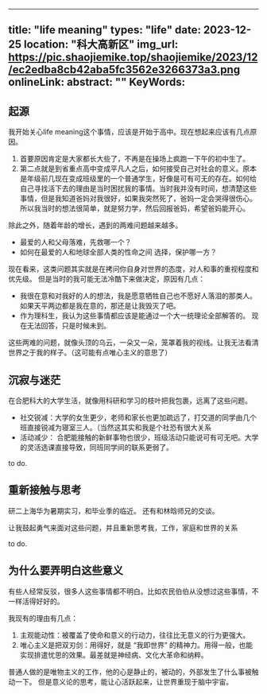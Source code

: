
---
title: "life meaning"
types: "life"
date: 2023-12-25
location: "科大高新区"
img_url: https://pic.shaojiemike.top/shaojiemike/2023/12/ec2edba8cb42aba5fc3562e3266373a3.png
onlineLink: 
abstract: ""
KeyWords:
---


## 起源

我开始关心life meaning这个事情，应该是开始于高中。现在想起来应该有几点原因。

1. 首要原因肯定是大家都长大些了，不再是在操场上疯跑一下午的初中生了。
2. 第二点就是到省重点高中变成平凡人之后，如何接受自己对社会的意义。原本是年级前几现在变成班级里的一个普通学生，好像是可有可无的存在。如何给自己寻找活下去的理由是当时困扰我的事情。当时我并没有时间，想清楚这些事情，但是我知道爸妈对我很好，如果我突然死了，爸妈一定会哭得很伤心。所以我当时的想法很简单，就是努力学，然后回报爸妈，希望爸妈能开心。

除此之外，随着年龄的增长，遇到的两难问题越来越多。

- 最爱的人和父母落难，先救哪一个？
- 如何在最爱的人和地球全部人类的性命之间 选择，保护哪一方？

现在看来，这类问题其实就是在拷问你自身对世界的态度，对人和事的重视程度和优先级。 但是当时的我可能无法冷酷下来做决定，原因有几点：

- 我很在意和对我好的人的想法，我是愿意牺牲自己也不愿好人落泪的那类人。如果天平两边都是我在意的，那还是让我毁灭了吧。
- 作为理科生，我认为这些事情都应该是能通过一个大一统理论全部解答的。 现在无法回答，只是时候未到。

这些两难的问题，就像头顶的乌云，一朵又一朵，笼罩着我的视线。让我无法看清世界之于我的样子。（这可能有点唯心主义的意思了）

## 沉寂与迷茫

在合肥科大的大学生活，就像用科研和学习的枝叶把我包裹，远离了这些问题。

- 社交锐减：大学的女生更少，老师和家长也更加疏远了，打交道的同学由几个班直接锐减为寝室三人。（当然这其实和我是个社恐有很大关系
- 活动减少： 合肥能接触的新鲜事物也很少，班级活动只能说可有可无吧。大学的灵活选课直接导致，同班同学间的联系更弱了。

to do.

## 重新接触与思考

研二上海华为暑期实习，和毕业季的临近。 还有和林晗师兄的交谈。

让我鼓起勇气来面对这些问题，并且重新思考我，工作，家庭和世界的关系

to do.


## 为什么要弄明白这些意义

有些人经常反驳，很多人这些事情都不明白。比如农民伯伯从没想过这些事情，不一样活得好好的。

我现有的理由有几点：

1. 主观能动性：被覆盖了使命和意义的行动力，往往比无意义的行为更强大。
2. 唯心主义是把双刃剑：用得好，就是 “我即世界” 的精神力。用得一般，也能实现排遣忧思的效果。最差就是神经病、文化大革命和纳粹。

普通人做的是唯物主义的工作，他的心是静止的，被动的，外部发生了什么事被触动一下。 但是意义论的思考，能让心活跃起来，让世界重现于脑中宇宙。



